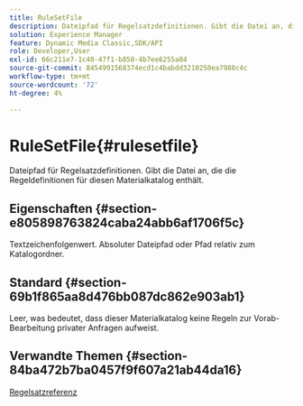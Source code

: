 ```yaml
---
title: RuleSetFile
description: Dateipfad für Regelsatzdefinitionen. Gibt die Datei an, die die Regeldefinitionen für diesen Materialkatalog enthält.
solution: Experience Manager
feature: Dynamic Media Classic,SDK/API
role: Developer,User
exl-id: 66c211e7-1c40-47f1-b850-4b7ee6255a84
source-git-commit: 8454991568374ecd1c4babdd3210250ea7988c4c
workflow-type: tm+mt
source-wordcount: '72'
ht-degree: 4%

---
```


# RuleSetFile{#rulesetfile}

Dateipfad für Regelsatzdefinitionen. Gibt die Datei an, die die Regeldefinitionen für diesen Materialkatalog enthält.

## Eigenschaften {#section-e805898763824caba24abb6af1706f5c}

Textzeichenfolgenwert. Absoluter Dateipfad oder Pfad relativ zum Katalogordner.

## Standard {#section-69b1f865aa8d476bb087dc862e903ab1}

Leer, was bedeutet, dass dieser Materialkatalog keine Regeln zur Vorab-Bearbeitung privater Anfragen aufweist.

## Verwandte Themen {#section-84ba472b7ba0457f9f607a21ab44da16}

[Regelsatzreferenz](../../../../../ir-api/material-cat/image-rendering-api-ref/c-ir-material-catalog/c-ir-rule-set-reference/c-ir-rule-set-reference.md#concept-2369f884d9724727aaf436b5b0261dbe)
